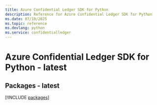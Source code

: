 ```yaml
---
title: Azure Confidential Ledger SDK for Python
description: Reference for Azure Confidential Ledger SDK for Python
ms.date: 07/10/2025
ms.topic: reference
ms.devlang: python
ms.service: confidentialledger
---
```

# Azure Confidential Ledger SDK for Python - latest
## Packages - latest
[!INCLUDE [packages](confidential-ledger-index.md)]